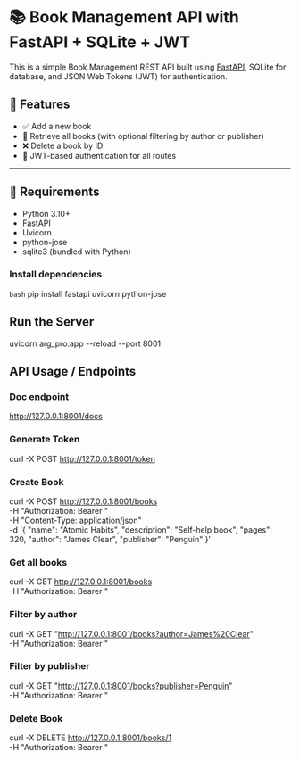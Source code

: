 # 📚 Book Management API with FastAPI + SQLite + JWT

This is a simple Book Management REST API built using [FastAPI](https://fastapi.tiangolo.com/), SQLite for database, and JSON Web Tokens (JWT) for authentication.

## 🚀 Features

- ✅ Add a new book
- 📖 Retrieve all books (with optional filtering by author or publisher)
- ❌ Delete a book by ID
- 🔐 JWT-based authentication for all routes

---

## 🧾 Requirements

- Python 3.10+
- FastAPI
- Uvicorn
- python-jose
- sqlite3 (bundled with Python)

### Install dependencies

```bash```
pip install fastapi uvicorn python-jose

## Run the Server
uvicorn arg_pro:app --reload --port 8001

## API Usage / Endpoints

### Doc endpoint
http://127.0.0.1:8001/docs

### Generate Token 
 curl -X POST http://127.0.0.1:8001/token

###  Create Book
curl -X POST http://127.0.0.1:8001/books \
  -H "Authorization: Bearer <your-token>" \
  -H "Content-Type: application/json" \
  -d '{
        "name": "Atomic Habits",
        "description": "Self-help book",
        "pages": 320,
        "author": "James Clear",
        "publisher": "Penguin"
      }'


### Get all books
curl -X GET http://127.0.0.1:8001/books \
  -H "Authorization: Bearer <your-token>"

### Filter by author
curl -X GET "http://127.0.0.1:8001/books?author=James%20Clear" \
  -H "Authorization: Bearer <your-token>"

### Filter by publisher
curl -X GET "http://127.0.0.1:8001/books?publisher=Penguin" \
  -H "Authorization: Bearer <your-token>"

### Delete Book
curl -X DELETE http://127.0.0.1:8001/books/1 \
  -H "Authorization: Bearer <your-token>"

